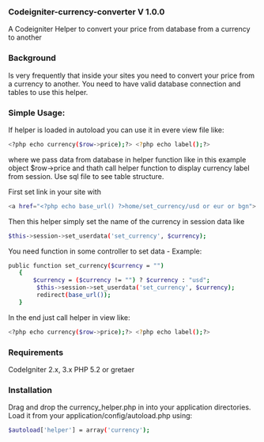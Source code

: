 ### Codeigniter-currency-converter V 1.0.0
A Codeigniter Helper to convert your price from database from a currency to another

### Background

Is very frequently that inside your sites you need to convert your price from a currency to another.
You need to have valid database connection and tables to use this helper.

### Simple Usage:

If helper is loaded in autoload you can use it in evere view file like:
```sh
<?php echo currency($row->price);?> <?php echo label();?>
```
where we pass data from database in helper function like in this example object $row->price and <?php echo label();?> thath call helper function to display currency label from session. Use sql file to see table structure.

First set link in your site with
```sh
<a href="<?php echo base_url() ?>home/set_currency/usd or eur or bgn">
```
Then this helper simply set the name of the currency in session data like
```sh
$this->session->set_userdata('set_currency', $currency);
```
You need function in some controller to set data - Example:
```sh
public function set_currency($currency = "")
   {
       $currency = ($currency != "") ? $currency : "usd";
        $this->session->set_userdata('set_currency', $currency);
        redirect(base_url());
   }
```
In the end just call helper in view like:
```sh
<?php echo currency($row->price);?> <?php echo label();?>
```
### Requirements

CodeIgniter 2.x, 3.x
PHP 5.2 or gretaer

### Installation
Drag and drop the currency_helper.php in into your application directories. Load it from your application/config/autoload.php using:
```sh
$autoload['helper'] = array('currency');
```
